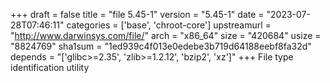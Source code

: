 +++
draft = false
title = "file 5.45-1"
version = "5.45-1"
date = "2023-07-28T07:46:11"
categories = ['base', 'chroot-core']
upstreamurl = "http://www.darwinsys.com/file/"
arch = "x86_64"
size = "420684"
usize = "8824769"
sha1sum = "1ed939c4f013e0edebe3b719d64188eebf8fa32d"
depends = "['glibc>=2.35', 'zlib>=1.2.12', 'bzip2', 'xz']"
+++
File type identification utility